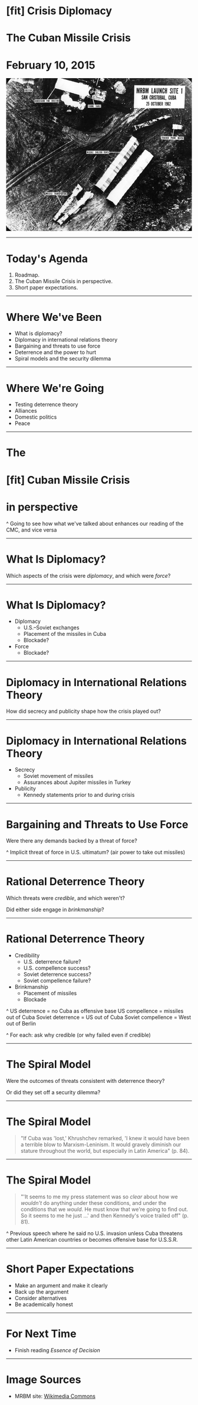 # [fit] Crisis Diplomacy
# The Cuban Missile Crisis
# February 10, 2015

![](img/mrbm.jpg)

---

# Today's Agenda

1. Roadmap.
2. The Cuban Missile Crisis in perspective.
3. Short paper expectations.

---

# Where We've Been

* What is diplomacy?
* Diplomacy in international relations theory
* Bargaining and threats to use force
* Deterrence and the power to hurt
* Spiral models and the security dilemma

---

# Where We're Going

* Testing deterrence theory
* Alliances
* Domestic politics
* Peace

---

# The
# [fit] Cuban Missile Crisis
# in perspective

^ Going to see how what we've talked about enhances our reading of the CMC, and vice versa

---

# What Is Diplomacy?

Which aspects of the crisis were *diplomacy*, and which were *force*?

---

# What Is Diplomacy?

* Diplomacy
    * U.S.–Soviet exchanges
    * Placement of the missiles in Cuba
    * Blockade?
* Force
    * Blockade?

---

# Diplomacy in International Relations Theory

How did secrecy and publicity shape how the crisis played out?

---

# Diplomacy in International Relations Theory

* Secrecy
    * Soviet movement of missiles
    * Assurances about Jupiter missiles in Turkey
* Publicity
    * Kennedy statements prior to and during crisis

---

# Bargaining and Threats to Use Force

Were there any demands backed by a threat of force?

^ Implicit threat of force in U.S. ultimatum? (air power to take out missiles)

---

# Rational Deterrence Theory

Which threats were *credible*, and which weren't?

Did either side engage in *brinkmanship*?

---

# Rational Deterrence Theory

* Credibility
    * U.S. deterrence failure?
    * U.S. compellence success?
    * Soviet deterrence success?
    * Soviet compellence failure?
* Brinkmanship
    * Placement of missiles
    * Blockade

^
US deterrence = no Cuba as offensive base
US compellence = missiles out of Cuba
Soviet deterrence = US out of Cuba
Soviet compellence = West out of Berlin

^ For each: ask why credible (or why failed even if credible)

---

# The Spiral Model

Were the outcomes of threats consistent with deterrence theory?

Or did they set off a security dilemma?

---

# The Spiral Model

> "If Cuba was 'lost,' Khrushchev remarked, 'I knew it would have been a terrible blow to Marxism-Leninism.  It would gravely diminish our stature throughout the world, but especially in Latin America" (p. 84).

---

# The Spiral Model

> "'It seems to me my press statement was so *clear* about how we *wouldn't* do anything under these conditions, and under the conditions that we *would*.  He must know that we're going to find out.  So it seems to me he just ...' and then Kennedy's voice trailed off" (p. 81).

^ Previous speech where he said no U.S. invasion unless Cuba threatens other Latin American countries or becomes offensive base for U.S.S.R.

---

# Short Paper Expectations

* Make an argument and make it clearly
* Back up the argument
* Consider alternatives
* Be academically honest

---

# For Next Time

* Finish reading *Essence of Decision*

---

# Image Sources

* MRBM site: [Wikimedia Commons](http://commons.wikimedia.org/wiki/File:MRBM_Launch_Site_1,_25_October_1962.jpg)
